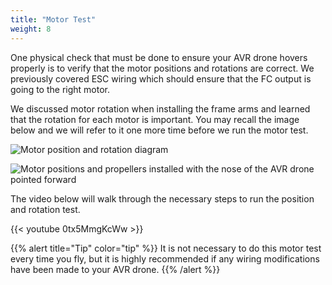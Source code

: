 ```yaml
---
title: "Motor Test"
weight: 8
---
```


One physical check that must be done to ensure your AVR drone hovers properly
is to verify that the motor positions and rotations are correct. We previously covered ESC wiring which should ensure that the FC output is going to the right motor.

We discussed motor rotation when installing the frame arms and learned that the rotation for each motor is important. You may recall the
image below and we will refer to it one more time before we run the motor test.

![Motor position and rotation diagram](px4_motor_order.png)

![Motor positions and propellers installed with the nose of the AVR drone pointed forward](all_propellers_mounted.jpg)

The video below will walk through the necessary steps to run the
position and rotation test.

{{< youtube 0tx5MmgKcWw >}}

{{% alert title="Tip" color="tip" %}}
It is not necessary to do this motor test every time you fly,
but it is highly recommended if any wiring modifications have been
made to your AVR drone.
{{% /alert %}}
